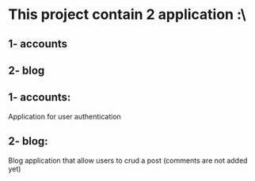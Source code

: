 

# This project contain 2 application :\

## 1- accounts
## 2- blog
 
## 1- accounts:
Application for user authentication

## 2- blog:
Blog application that allow users to crud a post (comments are not added yet)
